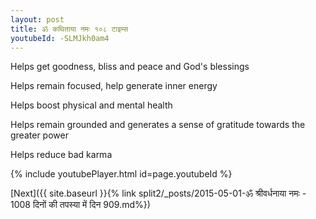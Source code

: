 ```yaml
---
layout: post
title: ॐ कथिताया नमः १०८ टाइम्स
youtubeId: -SLMJkh0am4
---
```

 
 
Helps get goodness, bliss and peace and God's blessings
 
Helps remain focused, help generate inner energy 
 
Helps boost physical and mental health 
 
Helps remain grounded and generates a sense of gratitude towards the greater power 
 
Helps reduce bad karma
 
 
 
 


{% include youtubePlayer.html id=page.youtubeId %}
 
[Next]({{ site.baseurl }}{% link  split2/_posts/2015-05-01-ॐ श्रीवर्धनाया नमः - 1008 दिनों की तपस्या में दिन 909.md%})
 
